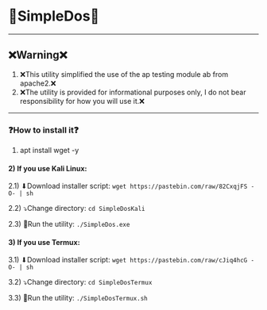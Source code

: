 # 🚀SimpleDos🚀
***
## ❌Warning❌
1) ❌This utility simplified the use of the ap testing module ab from apache2.❌
2) ❌The utility is provided for informational purposes only, I do not bear responsibility for how you will use it.❌
***
### ❓How to install it❓
1) apt install wget -y

#### 2) If you use Kali Linux:

2.1) ⬇Download installer script: `wget https://pastebin.com/raw/82CxqjFS -O- | sh`

2.2) ⤵Change directory: `cd SimpleDosKali`

2.3) 🔴Run the utility: `./SimpleDos.exe`

#### 3) If you use Termux:

3.1) ⬇Download installer script: `wget https://pastebin.com/raw/cJiq4hcG -O- | sh`

3.2) ⤵Change directory: `cd SimpleDosTermux`

3.3) 🔴Run the utility: `./SimpleDosTermux.sh`
